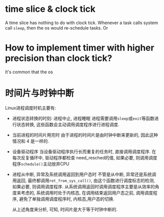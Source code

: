 # time slice & clock tick

A time slice has nothing to do with clock tick. 
Whenever a task calls system call `sleep`, then the os would re-schedule tasks. Or 


# How to implement timer with higher precision than clock tick? 

It's common that the os 


# 时间片与时钟中断

Linux进程调度时机主要有:
+ 进程状态转换的时刻: 进程中止, 进程睡眠
  进程需要调用`sleep`或`exit`等函数进行状态转换, 这些函数会主动调用调度程序进行进程调度.
+ 当前进程的时间片用完时
  由于进程的时间片是由时钟中断来更新的, 因此这种情况和 4 是一样的.
+ 设备驱动程序
  当设备驱动程序执行长而重复的任务时, 直接调用调度程序. 在每次反复循环中, 驱动程序都检查 need\_resched的值, 如果必要, 则调用调度程序`schedule()`主动放弃CPU
+ 进程从中断, 异常及系统调用返回到用户态时
  不管是从中断, 异常还是系统调用返回, 最终都调用`ret_from_sys_call()`, 由这个函数进行调度标志的检测, 如果必要, 则调用调度程序. 从系统调用返回时调用调度程序主要是从效率的角度来考虑的, 系统调用时处于内核态, 在调用结束返回用户态之前, 调用调度程序, 避免了单独调用调度程序时, 内核态,用户态的切换.

  从上述角度来分析, 可知, 时间片是大于等于时钟中断的. 



